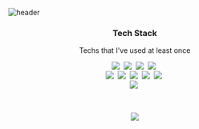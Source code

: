 ![header](https://capsule-render.vercel.app/api?type=slice&color=gradient&section=header&text=SeongjooJin&fontSize=70&animation=twinkling)
<h3 align="center">Tech Stack</h3>
<p align="center"> Techs that I've used at least once</p>
<p align="center">
  <img src="https://img.shields.io/badge/HTML-E34F26?style=flat-square&logo=html5&logoColor=white"/></a>&nbsp
  <img src="https://img.shields.io/badge/css-1572B6?style=flat-square&logo=css3&logoColor=white"/></a>&nbsp
  <img src="https://img.shields.io/badge/Javascript-ffb13b?style=flat-square&logo=javascript&logoColor=white"/></a>&nbsp
  <img src="https://img.shields.io/badge/Typescript-3178C6?style=flat-square&logo=typescript&logoColor=white"/></a>&nbsp
  <br>
  <img src="https://img.shields.io/badge/React%20Native-62dafb?style=flat-square&logo=react&logoColor=white"/></a>&nbsp
  <img src="https://img.shields.io/badge/React-61DAFB?style=flat-square&logo=react&logoColor=white"/></a>&nbsp
  <img src="https://img.shields.io/badge/styled%20components-DB7093?style=flat-square&logo=styled-components&logoColor=white"/></a>&nbsp
  <img src="https://img.shields.io/badge/Vue.js-4FC08D?style=flat-square&logo=vue.js&logoColor=white"/></a>&nbsp
  <img src="https://img.shields.io/badge/jQuery-0769AD?style=flat-square&logo=jQuery&logoColor=white"/></a>&nbsp
  <br>
  <img src="https://img.shields.io/badge/Visual Studio Code-007ACC?style=flat-square&logo=visual%20studio%20code&logoColor=white"/></a>&nbsp
</p>
<br>

<p align="center">
  <a href="https://hits.seeyoufarm.com"><img src="https://hits.seeyoufarm.com/api/count/incr/badge.svg?url=https%3A%2F%2Fgithub.com%2Fseongjoojin&count_bg=%23FFEA49&title_bg=%239C9B9D&icon=&icon_color=%23E7E7E7&title=hits&edge_flat=false"/></a>
</p>

<!--
**seongjoojin/seongjoojin** is a ✨ _special_ ✨ repository because its `README.md` (this file) appears on your GitHub profile.

Here are some ideas to get you started:

- 🔭 I’m currently working on ...
- 🌱 I’m currently learning ...
- 👯 I’m looking to collaborate on ...
- 🤔 I’m looking for help with ...
- 💬 Ask me about ...
- 📫 How to reach me: ...
- 😄 Pronouns: ...
- ⚡ Fun fact: ...
-->
